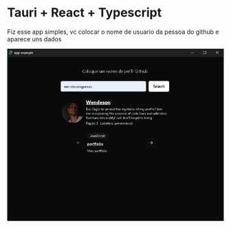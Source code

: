 # Tauri + React + Typescript

Fiz esse app simples, vc colocar o nome de usuario da pessoa do github e aparece uns dados

![alt text](image.png)